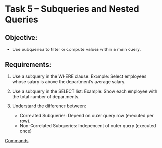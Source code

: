 Task 5 – Subqueries and Nested Queries
======================================

Objective:
----------
- Use subqueries to filter or compute values within a main query.

Requirements:
-------------
1. Use a subquery in the WHERE clause:
   Example: Select employees whose salary is above the department’s average salary.

2. Use a subquery in the SELECT list:
   Example: Show each employee with the total number of departments.

3. Understand the difference between:
   - Correlated Subqueries: Depend on outer query row (executed per row).
   - Non-Correlated Subqueries: Independent of outer query (executed once).

[Commands](./commands.txt)